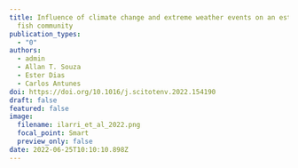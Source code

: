 ```yaml
---
title: Influence of climate change and extreme weather events on an estuarine
  fish community
publication_types:
  - "0"
authors:
  - admin
  - Allan T. Souza
  - Ester Dias
  - Carlos Antunes
doi: https://doi.org/10.1016/j.scitotenv.2022.154190
draft: false
featured: false
image:
  filename: ilarri_et_al_2022.png
  focal_point: Smart
  preview_only: false
date: 2022-06-25T10:10:10.898Z
---
```

